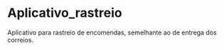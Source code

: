 # Aplicativo_rastreio
Aplicativo para rastreio de encomendas, semelhante ao de entrega dos correios.
